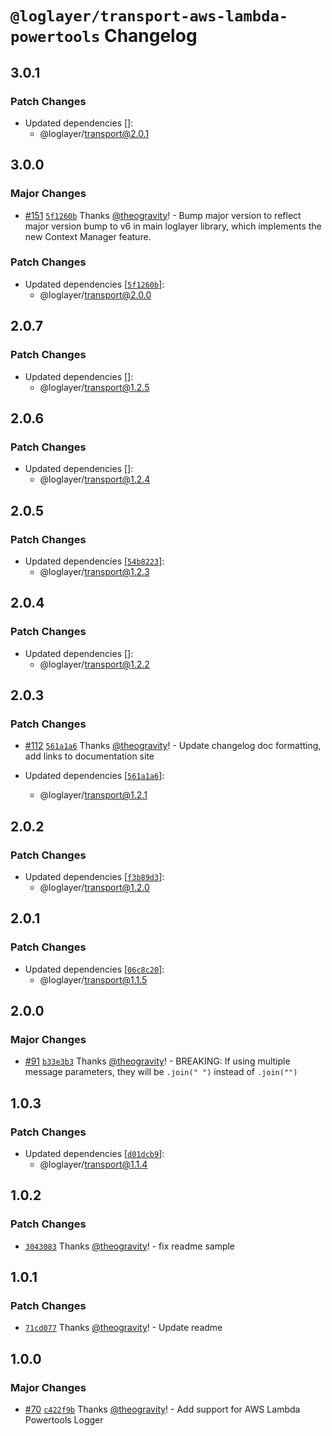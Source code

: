 # `@loglayer/transport-aws-lambda-powertools` Changelog

## 3.0.1

### Patch Changes

- Updated dependencies []:
  - @loglayer/transport@2.0.1

## 3.0.0

### Major Changes

- [#151](https://github.com/loglayer/loglayer/pull/151) [`5f1260b`](https://github.com/loglayer/loglayer/commit/5f1260b5b4609b2a20093f934a0a5cc1fced8d26) Thanks [@theogravity](https://github.com/theogravity)! - Bump major version to reflect major version bump to v6 in main loglayer library, which implements the new Context Manager feature.

### Patch Changes

- Updated dependencies [[`5f1260b`](https://github.com/loglayer/loglayer/commit/5f1260b5b4609b2a20093f934a0a5cc1fced8d26)]:
  - @loglayer/transport@2.0.0

## 2.0.7

### Patch Changes

- Updated dependencies []:
  - @loglayer/transport@1.2.5

## 2.0.6

### Patch Changes

- Updated dependencies []:
  - @loglayer/transport@1.2.4

## 2.0.5

### Patch Changes

- Updated dependencies [[`54b8223`](https://github.com/loglayer/loglayer/commit/54b822362f631891cff92d8279883eee994e66cb)]:
  - @loglayer/transport@1.2.3

## 2.0.4

### Patch Changes

- Updated dependencies []:
  - @loglayer/transport@1.2.2

## 2.0.3

### Patch Changes

- [#112](https://github.com/loglayer/loglayer/pull/112) [`561a1a6`](https://github.com/loglayer/loglayer/commit/561a1a64e0f386100bcf4a01fb6375df6e6e72d5) Thanks [@theogravity](https://github.com/theogravity)! - Update changelog doc formatting, add links to documentation site

- Updated dependencies [[`561a1a6`](https://github.com/loglayer/loglayer/commit/561a1a64e0f386100bcf4a01fb6375df6e6e72d5)]:
  - @loglayer/transport@1.2.1

## 2.0.2

### Patch Changes

- Updated dependencies [[`f3b89d3`](https://github.com/loglayer/loglayer/commit/f3b89d3c77da9fe4a4f981aca334145b735d9466)]:
  - @loglayer/transport@1.2.0

## 2.0.1

### Patch Changes

- Updated dependencies [[`06c8c20`](https://github.com/loglayer/loglayer/commit/06c8c207a569d6e7e6b66cc96abed8a7365bcfac)]:
  - @loglayer/transport@1.1.5

## 2.0.0

### Major Changes

- [#91](https://github.com/loglayer/loglayer/pull/91) [`b33e3b3`](https://github.com/loglayer/loglayer/commit/b33e3b3d3cd7e0469ed1763ae2ce6fdc6ecb43f2) Thanks [@theogravity](https://github.com/theogravity)! - BREAKING: If using multiple message parameters, they will be `.join(" ")` instead of `.join("")`

## 1.0.3

### Patch Changes

- Updated dependencies [[`d01dcb9`](https://github.com/loglayer/loglayer/commit/d01dcb91517ed1cb2b425799ab3432d36721bf46)]:
  - @loglayer/transport@1.1.4

## 1.0.2

### Patch Changes

- [`3043083`](https://github.com/loglayer/loglayer/commit/30430831de1463ce63d7100f8e41312b3dc830ab) Thanks [@theogravity](https://github.com/theogravity)! - fix readme sample

## 1.0.1

### Patch Changes

- [`71cd077`](https://github.com/loglayer/loglayer/commit/71cd07788b8cdfd4a465a1fa813c73b6d719bcab) Thanks [@theogravity](https://github.com/theogravity)! - Update readme

## 1.0.0

### Major Changes

- [#70](https://github.com/loglayer/loglayer/pull/70) [`c422f9b`](https://github.com/loglayer/loglayer/commit/c422f9bb3eca7c0fe330c6d9af1288b47c80f30b) Thanks [@theogravity](https://github.com/theogravity)! - Add support for AWS Lambda Powertools Logger
